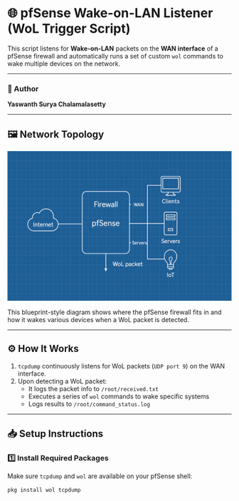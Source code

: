 # 🌐 pfSense Wake-on-LAN Listener (WoL Trigger Script)

This script listens for **Wake-on-LAN** packets on the **WAN interface** of a pfSense firewall and automatically runs a set of custom `wol` commands to wake multiple devices on the network.

---

### 👤 Author
**Yaswanth Surya Chalamalasetty**

---

## 🖼️ Network Topology

![Network Topology](network_topology.png)

This blueprint-style diagram shows where the pfSense firewall fits in and how it wakes various devices when a WoL packet is detected.

---

## ⚙️ How It Works

1. `tcpdump` continuously listens for WoL packets (`UDP port 9`) on the WAN interface.
2. Upon detecting a WoL packet:
   - It logs the packet info to `/root/received.txt`
   - Executes a series of `wol` commands to wake specific systems
   - Logs results to `/root/command_status.log`

---

## 📥 Setup Instructions

### 1️⃣ Install Required Packages

Make sure `tcpdump` and `wol` are available on your pfSense shell:

```bash
pkg install wol tcpdump
